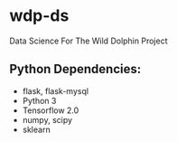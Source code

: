 # wdp-ds
Data Science For The Wild Dolphin Project

## Python Dependencies:
+ flask, flask-mysql
+ Python 3 
+ Tensorflow 2.0
+ numpy, scipy
+ sklearn
